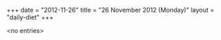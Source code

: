 +++
date = "2012-11-26"
title = "26 November 2012 (Monday)"
layout = "daily-diet"
+++

\<no entries\>